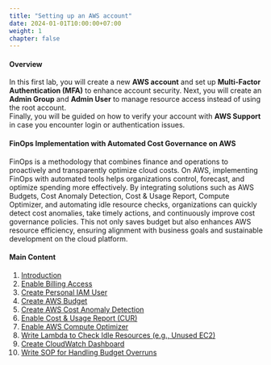 ```yaml
---
title: "Setting up an AWS account"
date: 2024-01-01T10:00:00+07:00
weight: 1
chapter: false
---
```


#### Overview

In this first lab, you will create a new **AWS account** and set up **Multi-Factor Authentication (MFA)** to enhance account security. Next, you will create an **Admin Group** and **Admin User** to manage resource access instead of using the root account.  
Finally, you will be guided on how to verify your account with **AWS Support** in case you encounter login or authentication issues.

#### FinOps Implementation with Automated Cost Governance on AWS

FinOps is a methodology that combines finance and operations to proactively and transparently optimize cloud costs. On AWS, implementing FinOps with automated tools helps organizations control, forecast, and optimize spending more effectively. By integrating solutions such as AWS Budgets, Cost Anomaly Detection, Cost & Usage Report, Compute Optimizer, and automating idle resource checks, organizations can quickly detect cost anomalies, take timely actions, and continuously improve cost governance policies. This not only saves budget but also enhances AWS resource efficiency, ensuring alignment with business goals and sustainable development on the cloud platform.

#### Main Content

1. [Introduction](1-introduce/)
2. [Enable Billing Access](2-billing-access)
3. [Create Personal IAM User](3-create-user-iam/)
4. [Create AWS Budget](4-create-aws-budget/)
5. [Create AWS Cost Anomaly Detection](5-create-aWS-cost-anomaly-detection/)
6. [Enable Cost & Usage Report (CUR)](6-cost-&-usage-report/)
7. [Enable AWS Compute Optimizer](7-aWS-compute-optimizer/)
8. [Write Lambda to Check Idle Resources (e.g., Unused EC2)](8-lambda-for-idle/)
9. [Create CloudWatch Dashboard](10-create_cloudwatch-dashboard/)
10. [Write SOP for Handling Budget Overruns](11-sopp/)

<!-- 9. [Send Logs to S3 or SNS](\9-log-in-s3-or-sns/) -->
